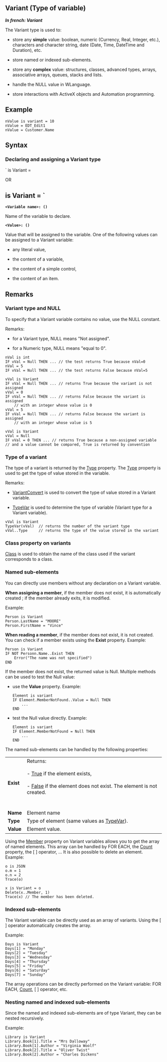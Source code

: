 
## Variant (Type of variable)

***In french: Variant***
				



<a name="XUse"></a>
<a name="Use"></a>
<a name="description"></a>
The Variant type is used to:

- store any **simple** value: boolean, numeric (Currency, Real, Integer, etc.), characters and character string, date (Date, Time, DateTime and Duration), etc.

- store named or indexed sub-elements.

- store any **complex** value: structures, classes, advanced types, arrays, associative arrays, queues, stacks and lists.

- handle the NULL value in WLanguage.

- store interactions with ActiveX objects and Automation programming.







<a name="Example1"></a>
<a name="sample_code"></a>

## Example


```wl
nValue is variant = 10 
nValue = EDT_Edit1 
nValue = Customer.Name
```

<a name="XSYNTAX"></a>
<a name="SYNTAX1"></a>

## Syntax

### Declaring and assigning a Variant type

`<Variable name> is Variant = <Value>
 
OR 

 
  <Variable name> is Variant
  <Variable name> = <Value>
`
---

**`<Variable name>: ()`**

Name of the variable to declare.

**`<Value>: ()`**

Value that will be assigned to the variable. One of the following values can be assigned to a Variant variable:

- any literal value,

- the content of a variable,

- the content of a simple control,

- the content of an item.  






<a name="NOTE0"></a>
<a name="NOTE0_1"></a>

## Remarks




### Variant type and NULL
<a name="variant_type_and_null_ELTPARAGRAPHE000088"></a>

To specify that a Variant variable contains no value, use the NULL constant.

Remarks: 

- for a Variant type, NULL means "Not assigned".

- for a Numeric type, NULL means "equal to 0".





```wl
nVal is int
IF vVal = Null THEN ... // the test returns True because nVal=0
nVal = 5
IF vVal = Null THEN ... // the test returns False because nVal=5
```



```wl
vVal is Variant
IF vVal = Null THEN ... // returns True because the variant is not assigned
vVal = 0
IF vVal = Null THEN ... // returns False because the variant is assigned   
	// with an integer whose value is 0
vVal = 5
IF vVal = Null THEN ... // returns False because the variant is assigned
	// with an integer whose value is 5
```



```wl
vVal is Variant
vVal = Null
IF vVal = 0 THEN ... // returns True because a non-assigned variable 
// and a value cannot be compared, True is returned by convention
```

<a name="NOTE0_2"></a>




### Type of a variant
<a name="type_variant_ELTPARAGRAPHE000107"></a>

The type of a variant is returned by the [Type](../Proprietes/2510131.md) property. The [Type](../Proprietes/2510131.md) property is used to get the type of value stored in the variable.

Remarks: 

- [VariantConvert](../WDLang1/3013054.md) is used to convert the type of value stored in a Variant variable.

- [TypeVar](../WDLang1/3013056.md) is used to determine the type of variable (Variant type for a Variant variable). 





```wl
vVal is Variant
TypeVar(vVal)  // returns the number of the variant type
vVal..Type     // returns the type of the value stored in the variant
```

<a name="NOTE0_3"></a>




### Class property on variants
<a name="class_property_variants_ELTPARAGRAPHE000132"></a>

[Class](../Proprietes/2514004.md) is used to obtain the name of the class used if the variant corresponds to a class.
<a name="NOTE0_4"></a>


### Named sub-elements
<a name="named_subelements_ELTPARAGRAPHE000143"></a>

You can directly use members without any declaration on a Variant variable.

**When assigning a member**, if the member does not exist, it is automatically created ; if the member already exits, it is modified.

Example: 


```wl
Person is Variant
Person.LastName = "MOORE"
Person.FirstName = "Vince"
```


**When reading a member**, if the member does not exist, it is not created. You can check if a member exists using the **Exist** property.
Example: 

```wl
Person is Variant
IF NOT Personn.Name..Exist THEN
	Error("The name was not specified")
END
```


If the member does not exist, the returned value is Null. Multiple methods can be used to test the Null value: 

- use the **Value** property. 
	Example: 
	
	```wl
	Element is variant
	IF Element.MemberNotFound..Value = Null THEN
		...
	END
	```


- test the Null value directly. Example: 
	
	```wl
	Element is variant
	IF Element.MemberNotFound = Null THEN
		...
	END
	```





The named sub-elements can be handled by the following properties: 


|   |   |
| --- | --- |
| **Exist** | Returns: <br><br>- <u><u><u><u>True</u></u></u></u> if the element exists,<br><br>- <u><u><u><u>False</u></u></u></u> if the element does not exist. The element is not created. <br><br><br> |
| **Name** | Element name |
| **Type** | Type of element (same values as [TypeVar](../WDLang1/3013056.md)). |
| **Value** | Element value. |


Using the [Member](../Proprietes/1000021078.md) property on Variant variables allows you to get the array of named elements. This array can be handled by FOR EACH, the [Count](../Proprietes/2510097.md) property, the [ ] operator, ... 
It is also possible to delete an element. Example: 

```wl
o is JSON
o.m = 1
o.n = 2
Trace(o)

x is Variant = o
Delete(x..Member, 1)
Trace(x) // The member has been deleted.
```

<a name="NOTE0_5"></a>


### Indexed sub-elements
<a name="indexed_subelements_ELTPARAGRAPHE000229"></a>

The Variant variable can be directly used as an array of variants. Using the [ ] operator automatically creates the array.

Example: 


```wl
Days is Variant
Days[1] = "Monday"
Days[2] = "Tuesday"
Days[3] = "Wednesday"
Days[4] = "Thursday"
Days[5] = "Friday"
Days[6] = "Saturday"
Days[7] = "Sunday"
```


The array operations can be directly performed on the Variant variable: FOR EACH, [Count](../Proprietes/2510097.md), [ ] operator, etc.
<a name="NOTE0_6"></a>


### Nesting named and indexed sub-elements
<a name="nesting_named_and_indexed_subelements_ELTPARAGRAPHE000253"></a>

Since the named and indexed sub-elements are of type Variant, they can be nested recursively.

Example: 


```wl
Library is Variant
Library.Book[1].Title = "Mrs Dalloway"
Library.Book[1].Author = "Virginia Woolf"
Library.Book[2].Title = "Oliver Twist"
Library.Book[2].Author = "Charles Dickens"
```



